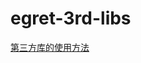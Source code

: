 # egret-3rd-libs

[第三方库的使用方法](http://developer.egret.com/cn/github/egret-docs/extension/threes/instructions/index.html)